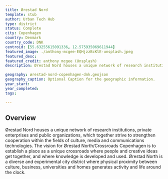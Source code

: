 ```yaml
---
title: Ørestad Nord
template: stub
author: Urban Tech Hub
type: district
status: Complete
city: Copenhagen
country: Denmark
country_code: DNK
centroid: [55.63255615091336, 12.575935069611944]
featured_image: ./anthony-mcgee-EQHjzzBcKlE-unsplash.jpeg
featured_desc:
featured_credit: anthony mcgee (Unsplash)
description: Ørestad Nord houses a unique network of research institutions, private enterprises and public organizations, which together strive to strengthen cooperation within the fields of culture, media and communications technologies. The vision for Ørestad North/Crossroads Copenhagen is to establish a place as a unique crossroads where people and creative ideas get together, and where knowledge is developed and used. Ørestad North is a diverse and experimental city district where physical proximity between culture, business, universities and homes generates activity and life around the clock.

geography: ørestad-nord-copenhagen-dnk.geojson
geography_caption: Optional Caption for the geographic information.
year_start:
year_completed:
tags:

---
```


## Overview

Ørestad Nord houses a unique network of research institutions, private enterprises and public organizations, which together strive to strengthen cooperation within the fields of culture, media and communications technologies. The vision for Ørestad North/Crossroads Copenhagen is to establish a place as a unique crossroads where people and creative ideas get together, and where knowledge is developed and used. Ørestad North is a diverse and experimental city district where physical proximity between culture, business, universities and homes generates activity and life around the clock.
